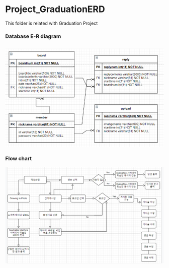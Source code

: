 # Project_GraduationERD


This folder is related with Graduation Project

### Database E-R diagram
![Random](DBERdiagram.png)
---
### Flow chart
![Random](flowchart.png)
